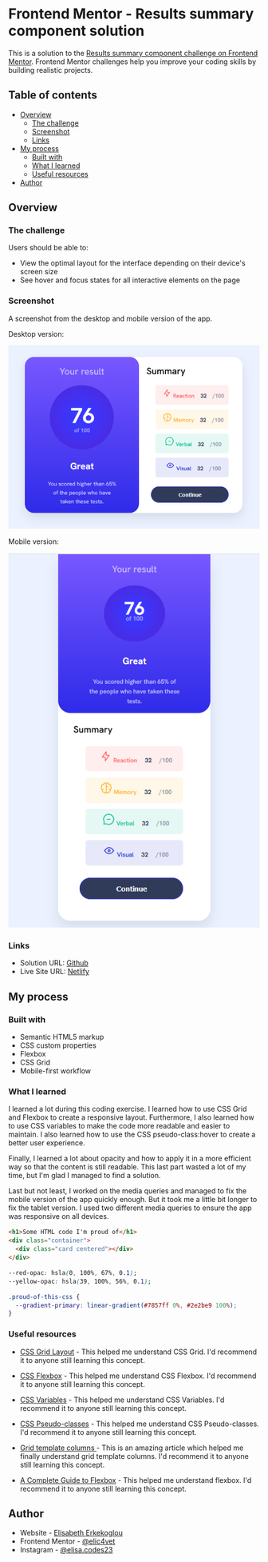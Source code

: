 # Frontend Mentor - Results summary component solution

This is a solution to the [Results summary component challenge on Frontend Mentor](https://www.frontendmentor.io/challenges/results-summary-component-CE_K6s0maV). Frontend Mentor challenges help you improve your coding skills by building realistic projects.

## Table of contents

- [Overview](#overview)
  - [The challenge](#the-challenge)
  - [Screenshot](#screenshot)
  - [Links](#links)
- [My process](#my-process)
  - [Built with](#built-with)
  - [What I learned](#what-i-learned)
  - [Useful resources](#useful-resources)
- [Author](#author)

## Overview

### The challenge

Users should be able to:

- View the optimal layout for the interface depending on their device's screen size
- See hover and focus states for all interactive elements on the page

### Screenshot

A screenshot from the desktop and mobile version of the app.

Desktop version:

![](./assets/images/Desktop-App.png)

Mobile version:

![](./assets/images/mobile-App.png)

### Links

- Solution URL: [Github](https://github.com/elic4vet/results-component)
- Live Site URL: [Netlify](https://results-summary23.netlify.app/)

## My process

### Built with

- Semantic HTML5 markup
- CSS custom properties
- Flexbox
- CSS Grid
- Mobile-first workflow

### What I learned

I learned a lot during this coding exercise. I learned how to use CSS Grid and Flexbox to create a responsive layout. Furthermore, I also learned how to use CSS variables to make the code more readable and easier to maintain. I also learned how to use the CSS pseudo-class:hover to create a better user experience.

Finally, I learned a lot about opacity and how to apply it in a more efficient way so that the content is still readable. This last part wasted a lot of my time, but I'm glad I managed to find a solution.

Last but not least, I worked on the media queries and managed to fix the mobile version of the app quickly enough. But it took me a little bit longer to fix the tablet version. I used two different media queries to ensure the app was responsive on all devices.

```html
<h1>Some HTML code I'm proud of</h1>
<div class="container">
  <div class="card centered"></div>
</div>
```

```css
--red-opac: hsla(0, 100%, 67%, 0.1);
--yellow-opac: hsla(39, 100%, 56%, 0.1);
```

```css
.proud-of-this-css {
  --gradient-primary: linear-gradient(#7857ff 0%, #2e2be9 100%);
}
```

### Useful resources

- [CSS Grid Layout](https://developer.mozilla.org/en-US/docs/Web/CSS/CSS_Grid_Layout) - This helped me understand CSS Grid. I'd recommend it to anyone still learning this concept.

- [CSS Flexbox](https://developer.mozilla.org/en-US/docs/Web/CSS/CSS_Flexible_Box_Layout/Basic_Concepts_of_Flexbox) - This helped me understand CSS Flexbox. I'd recommend it to anyone still learning this concept.

- [CSS Variables](https://developer.mozilla.org/en-US/docs/Web/CSS/Using_CSS_custom_properties) - This helped me understand CSS Variables. I'd recommend it to anyone still learning this concept.

- [CSS Pseudo-classes](https://developer.mozilla.org/en-US/docs/Web/CSS/Pseudo-classes) - This helped me understand CSS Pseudo-classes. I'd recommend it to anyone still learning this concept.

- [Grid template columns ](https://developer.mozilla.org/en-US/docs/Web/CSS/grid-template-columns) - This is an amazing article which helped me finally understand grid template columns. I'd recommend it to anyone still learning this concept.

- [A Complete Guide to Flexbox](https://css-tricks.com/snippets/css/a-guide-to-flexbox/) - This helped me understand flexbox. I'd recommend it to anyone still learning this concept.

## Author

- Website - [Elisabeth Erkekoglou ](https://www.linkedin.com/in/eerkekoglou/)
- Frontend Mentor - [@elic4vet](https://www.frontendmentor.io/profile/elic4vet)
- Instagram - [@elisa.codes23](https://www.instagram.com/elisa.codes23/)

